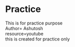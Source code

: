 # Practice
This is for practice purpose
</br>
Author= Ashutosh
</br>
resource=youtube
</br>
this is created for practice only